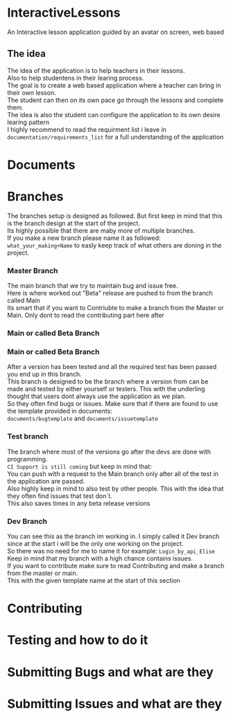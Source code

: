 # InteractiveLessons
An Interactive lesson application guided by an avatar on screen, web based 

## The idea
The idea of the application is to help teachers in their lessons.    
Also to help studentens in their learing process.  
The goal is to create a web based application where a teacher can bring in their own lesson.  
The student can then on its own pace go through the lessons and complete them.  
The idea is also the student can configure the application to its own desire learing pattern  
I highly recommend to read the requirment list i leave in `documentation/requirements_list` for a full understanding of the application  

# Documents  
# Branches  
The branches setup is designed as followed. But first keep in mind that this is the branch design at the start of the project.  
Its highly possible that there are maby more of multiple branches.  
If you make a new branch please name it as followed: `what_your_making+Name` to easly keep track of what others are doning in the project.  
### Master Branch  
The main branch that we try to maintain bug and issue free.  
Here is where worked out "Beta" release are pushed to from the branch called Main  
Its smart that if you want to Contriubte to make a branch from the Master or Main. Only dont to read the contributing part here after  
### Main or called Beta Branch
### Main or called Beta Branch
After a version has been tested and all the required test has been passed you end up in this branch.  
This branch is designed to be the branch where a version from can be made and tested by either yourself or testers.
This with the underling thought that users dont always use the application as we plan.  
So they often find bugs or issues. Make sure that if there are found to use the template provided in documents:  
`documents/bugtemplate` and `documents/issuetemplate`  
### Test branch 
The branch where most of the versions go after the devs are done with programming.  
`CI Support is still coming` but keep in mind that:  
You can push with a request to the Main branch only after all of the test in the application are passed.  
Also highly keep in mind to also test by other people. This with the idea that they often find issues that test don`t.  
This also saves times in any beta release versions  
### Dev Branch  
You can see this as the branch im working in. I simply called it Dev branch since at the start i will be the only one working on the project.  
So there was no need for me to name it for example: `Login_by_api_Elise`  
Keep in mind that my branch with a high chance contains issues.  
If you want to contribute make sure to read Contributing and make a branch from the master or main.  
This with the given template name at the start of this section  
# Contributing  
# Testing and how to do it 
# Submitting Bugs and what are they  
# Submitting Issues and what are they     
